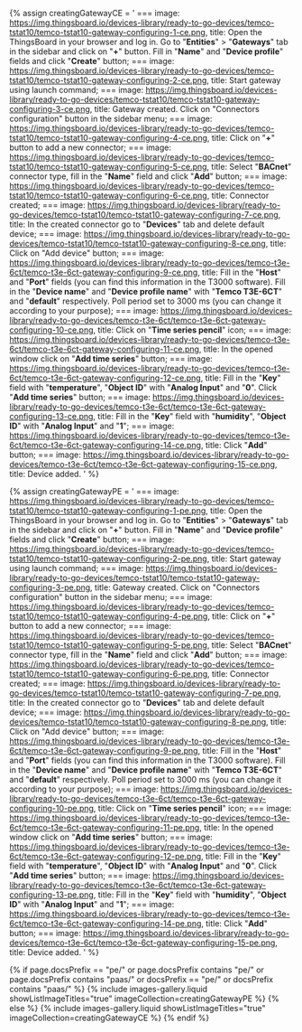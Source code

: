 {% assign creatingGatewayCE = '
    ===
        image: https://img.thingsboard.io/devices-library/ready-to-go-devices/temco-tstat10/temco-tstat10-gateway-configuring-1-ce.png,
        title: Open the ThingsBoard in your browser and log in. Go to "**Entities**" > "**Gateways**" tab in the sidebar and click on "**+**" button. Fill in "**Name**" and "**Device profile**" fields and click "**Create**" button;
    ===
        image: https://img.thingsboard.io/devices-library/ready-to-go-devices/temco-tstat10/temco-tstat10-gateway-configuring-2-ce.png,
        title: Start gateway using launch command; 
    ===
        image: https://img.thingsboard.io/devices-library/ready-to-go-devices/temco-tstat10/temco-tstat10-gateway-configuring-3-ce.png,
        title: Gateway created. Click on "Connectors configuration" button in the sidebar menu;
    ===
        image: https://img.thingsboard.io/devices-library/ready-to-go-devices/temco-tstat10/temco-tstat10-gateway-configuring-4-ce.png,
        title: Click on "**+**" button to add a new connector;
    ===
        image: https://img.thingsboard.io/devices-library/ready-to-go-devices/temco-tstat10/temco-tstat10-gateway-configuring-5-ce.png,
        title: Select "**BACnet**" connector type, fill in the "**Name**" field and click "**Add**" button;
    ===
        image: https://img.thingsboard.io/devices-library/ready-to-go-devices/temco-tstat10/temco-tstat10-gateway-configuring-6-ce.png,
        title: Connector created;
    ===
        image: https://img.thingsboard.io/devices-library/ready-to-go-devices/temco-tstat10/temco-tstat10-gateway-configuring-7-ce.png,
        title: In the created connector go to "**Devices**" tab and delete default device;
    ===
        image: https://img.thingsboard.io/devices-library/ready-to-go-devices/temco-tstat10/temco-tstat10-gateway-configuring-8-ce.png,
        title: Click on "Add device" button;
    ===
        image: https://img.thingsboard.io/devices-library/ready-to-go-devices/temco-t3e-6ct/temco-t3e-6ct-gateway-configuring-9-ce.png,
        title: Fill in the "**Host**" and "**Port**" fields (you can find this information in the T3000 software). Fill in the "**Device name**" and "**Device profile name**" with "**Temco T3E-6CT**" and "**default**" respectively. Poll period set to 3000 ms (you can change it according to your purpose);
    ===
        image: https://img.thingsboard.io/devices-library/ready-to-go-devices/temco-t3e-6ct/temco-t3e-6ct-gateway-configuring-10-ce.png,
        title: Click on "**Time series pencil**" icon;
    ===
        image: https://img.thingsboard.io/devices-library/ready-to-go-devices/temco-t3e-6ct/temco-t3e-6ct-gateway-configuring-11-ce.png,
        title: In the opened window click on "**Add time series**" button;
    ===
        image: https://img.thingsboard.io/devices-library/ready-to-go-devices/temco-t3e-6ct/temco-t3e-6ct-gateway-configuring-12-ce.png,
        title: Fill in the "**Key**" field with "**temperature**", "**Object ID**" with "**Analog Input**" and "**0**". Click "**Add time series**" button;
    ===
        image: https://img.thingsboard.io/devices-library/ready-to-go-devices/temco-t3e-6ct/temco-t3e-6ct-gateway-configuring-13-ce.png,
        title: Fill in the "**Key**" field with "**humidity**", "**Object ID**" with "**Analog Input**" and "**1**";
    ===
        image: https://img.thingsboard.io/devices-library/ready-to-go-devices/temco-t3e-6ct/temco-t3e-6ct-gateway-configuring-14-ce.png,
        title: Click "**Add**" button;
    ===
        image: https://img.thingsboard.io/devices-library/ready-to-go-devices/temco-t3e-6ct/temco-t3e-6ct-gateway-configuring-15-ce.png,
        title: Device added.
'
%}

{% assign creatingGatewayPE = '
    ===
        image: https://img.thingsboard.io/devices-library/ready-to-go-devices/temco-tstat10/temco-tstat10-gateway-configuring-1-pe.png,
        title: Open the ThingsBoard in your browser and log in. Go to "**Entities**" > "**Gateways**" tab in the sidebar and click on "**+**" button. Fill in "**Name**" and "**Device profile**" fields and click "**Create**" button;
    ===
        image: https://img.thingsboard.io/devices-library/ready-to-go-devices/temco-tstat10/temco-tstat10-gateway-configuring-2-pe.png,
        title: Start gateway using launch command; 
    ===
        image: https://img.thingsboard.io/devices-library/ready-to-go-devices/temco-tstat10/temco-tstat10-gateway-configuring-3-pe.png,
        title: Gateway created. Click on "Connectors configuration" button in the sidebar menu;
    ===
        image: https://img.thingsboard.io/devices-library/ready-to-go-devices/temco-tstat10/temco-tstat10-gateway-configuring-4-pe.png,
        title: Click on "**+**" button to add a new connector;
    ===
        image: https://img.thingsboard.io/devices-library/ready-to-go-devices/temco-tstat10/temco-tstat10-gateway-configuring-5-pe.png,
        title: Select "**BACnet**" connector type, fill in the "**Name**" field and click "**Add**" button;
    ===
        image: https://img.thingsboard.io/devices-library/ready-to-go-devices/temco-tstat10/temco-tstat10-gateway-configuring-6-pe.png,
        title: Connector created;
    ===
        image: https://img.thingsboard.io/devices-library/ready-to-go-devices/temco-tstat10/temco-tstat10-gateway-configuring-7-pe.png,
        title: In the created connector go to "**Devices**" tab and delete default device;
    ===
        image: https://img.thingsboard.io/devices-library/ready-to-go-devices/temco-tstat10/temco-tstat10-gateway-configuring-8-pe.png,
        title: Click on "Add device" button;
    ===
        image: https://img.thingsboard.io/devices-library/ready-to-go-devices/temco-t3e-6ct/temco-t3e-6ct-gateway-configuring-9-pe.png,
        title: Fill in the "**Host**" and "**Port**" fields (you can find this information in the T3000 software). Fill in the "**Device name**" and "**Device profile name**" with "**Temco T3E-6CT**" and "**default**" respectively. Poll period set to 3000 ms (you can change it according to your purpose);
    ===
        image: https://img.thingsboard.io/devices-library/ready-to-go-devices/temco-t3e-6ct/temco-t3e-6ct-gateway-configuring-10-pe.png,
        title: Click on "**Time series pencil**" icon;
    ===
        image: https://img.thingsboard.io/devices-library/ready-to-go-devices/temco-t3e-6ct/temco-t3e-6ct-gateway-configuring-11-pe.png,
        title: In the opened window click on "**Add time series**" button;
    ===
        image: https://img.thingsboard.io/devices-library/ready-to-go-devices/temco-t3e-6ct/temco-t3e-6ct-gateway-configuring-12-pe.png,
        title: Fill in the "**Key**" field with "**temperature**", "**Object ID**" with "**Analog Input**" and "**0**". Click "**Add time series**" button;
    ===
        image: https://img.thingsboard.io/devices-library/ready-to-go-devices/temco-t3e-6ct/temco-t3e-6ct-gateway-configuring-13-pe.png,
        title: Fill in the "**Key**" field with "**humidity**", "**Object ID**" with "**Analog Input**" and "**1**";
    ===
        image: https://img.thingsboard.io/devices-library/ready-to-go-devices/temco-t3e-6ct/temco-t3e-6ct-gateway-configuring-14-pe.png,
        title: Click "**Add**" button;
    ===
        image: https://img.thingsboard.io/devices-library/ready-to-go-devices/temco-t3e-6ct/temco-t3e-6ct-gateway-configuring-15-pe.png,
        title: Device added.
'
%}

{% if page.docsPrefix == "pe/" or page.docsPrefix contains "pe/" or page.docsPrefix contains "paas/" or docsPrefix == "pe/" or docsPrefix contains "paas/" %}
    {% include images-gallery.liquid showListImageTitles="true" imageCollection=creatingGatewayPE %}
{% else %}
    {% include images-gallery.liquid showListImageTitles="true" imageCollection=creatingGatewayCE %}
{% endif %}
